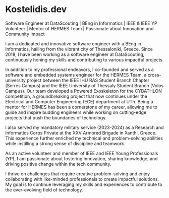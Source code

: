 # Kostelidis.dev
Software Engineer at DataScouting | BEng in Informatics | IEEE & IEEE YP Volunteer | Mentor of HERMES Team | Passionate about Innovation and Community Impact

I am a dedicated and innovative software engineer with a BEng in Informatics, hailing from the vibrant city of Thessaloniki, Greece. Since 2018, I have been working as a software engineer at DataScouting, continuously honing my skills and contributing to various impactful projects.

In addition to my professional endeavors, I co-founded and served as a software and embedded systems engineer for the HERMES Team, a cross-university project between the IEEE IHU RAS Student Branch Chapter (Serres Campus) and the IEEE University of Thessaly Student Branch (Volos Campus). Our team developed a Powered Exoskeleton for the CYBATHLON competition, a groundbreaking project that now continues under the Electrical and Computer Engineering (ECE) department at UTh. Being a mentor for HERMES has been a cornerstone of my career, allowing me to guide and inspire budding engineers while working on cutting-edge projects that push the boundaries of technology.

I also served my mandatory military service (2023-2024) as a Research and Informatics Corps Private at the XXV Armored Brigade in Xanthi, Greece. This experience further enriched my technical and problem-solving abilities while instilling a strong sense of discipline and teamwork.

As an active volunteer and member of IEEE and IEEE Young Professionals (YP), I am passionate about fostering innovation, sharing knowledge, and driving positive change within the tech community.

I thrive on challenges that require creative problem-solving and enjoy collaborating with like-minded professionals to create impactful solutions. My goal is to continue leveraging my skills and experiences to contribute to the ever-evolving field of technology.